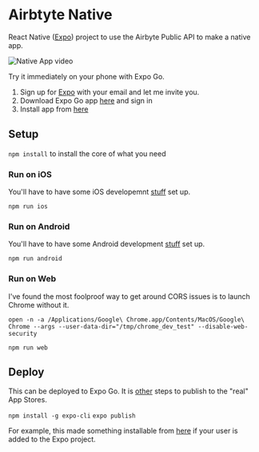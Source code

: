 # Airbtyte Native

React Native ([Expo](https://expo.dev/)) project to use the Airbyte Public API to make a native app.

![Native App video](https://cdn.loom.com/sessions/thumbnails/1813f5b9175b4aec8b854f3cb9bf695a-with-play.gif)

Try it immediately on your phone with Expo Go.

1. Sign up for [Expo](https://expo.dev/) with your email and let me invite you.
1. Download Expo Go app [here](https://expo.dev/client) and sign in
1. Install app from [here](https://expo.dev/@brianab429/airbyte-native?serviceType=classic&distribution=expo-go)

## Setup

`npm install` to install the core of what you need

### Run on iOS

You'll have to have some iOS developemnt [stuff](https://docs.expo.dev/workflow/ios-simulator/) set up.

`npm run ios`

### Run on Android

You'll have to have some Android development [stuff](https://docs.expo.dev/workflow/android-studio-emulator/) set up.

`npm run android`

### Run on Web

I've found the most foolproof way to get around CORS issues is to launch Chrome without it.

```
open -n -a /Applications/Google\ Chrome.app/Contents/MacOS/Google\ Chrome --args --user-data-dir="/tmp/chrome_dev_test" --disable-web-security
```

`npm run web`

## Deploy

This can be deployed to Expo Go. It is [other](https://docs.expo.dev/build/setup/) steps to publish to the "real" App Stores.

`npm install -g expo-cli`
`expo publish`

For example, this made something installable from [here](https://expo.dev/@brianab429/airbyte-native?serviceType=classic&distribution=expo-go) if your user is added to the Expo project.
